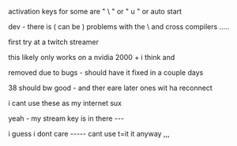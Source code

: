 
activation keys for some are " \ " or " u "   or auto start

dev - there is ( can be ) problems with the \ and cross compilers .....   

first try at a twitch streamer 



this likely only works on a nvidia  2000 +  i think 
and 

removed due to bugs - should have it fixed in a couple days 

38 should bw good - and ther eare later ones wit ha reconnect 


i cant use these as my internet sux

yeah - my stream key is in there ---  

i guess i dont care -----   cant use  t=it   it anyway  ,,,   
